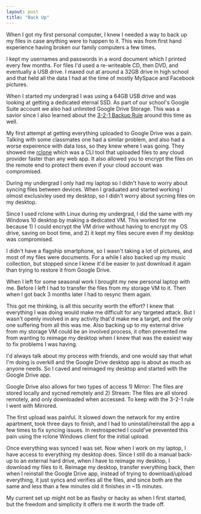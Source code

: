```yaml
---
layout: post
title: "Back Up"
---
```


When I got my first personal computer, I knew I needed a way to back up my files in case anything were to happen to it. This was from first hand experience having broken our family computers a few times.

I kept my usernames and passwords in a word document which I printed every few months. For files I'd used a re-writeable CD, then DVD, and eventually a USB drive. I maxed out at around a 32GB drive in high school and that held all the data I had at the time of mostly MySpace and Facebook pictures.

When I started my undergrad I was using a 64GB USB drive and was looking at getting a dedicated eternal SSD. As part of our school's Google Suite account we also had unlimited Google Drive Storage. This was a savior since I also learned about the [3-2-1 Backup Rule](https://www.nakivo.com/blog/3-2-1-backup-rule-efficient-data-protection-strategy/) around this time as well.

My first attempt at getting everything uploaded to Google Drive was a pain. Talking with some classmates one had a similar problem, and also had a worse expeirence with data loss, so they knew where I was going. They showed me [rclone](https://rclone.org/) which was a CLI tool that uploaded files to any cloud provider faster than any web app. It also allowed you to encrypt the files on the remote end to protect them even if your cloud account was compromised.

During my undergrad I only had my laptop so I didn't have to worry about syncing files between devices. When I graduated and started working I olmost exclusivley used my desktop, so I didn't worry about sycning files on my desktop. 

Since I used rclone with Linux during my undergrad, I did the same with my Windows 10 desktop by making a dedicated VM. This worked for me because 1) I could encrypt the VM drive without having to encrypt my OS drive, saving on boot time, and 2) it kept my files secure even if my desktop was compromised.

I didn't have a flagship smartphone, so I wasn't taking a lot of pictures, and most of my files were documents. For a while I also backed up my music collection, but stopped since I knew it'd be easier to just download it again than trying to restore it from Google Drive.

When I left for some seasonal work I brought my new personal laptop with me. Before I left I had to transfer the files from my storage VM to it. Then when I got back 3 months later I had to resync them again.

This got me thinking, is all this security worth the effort? I knew that everything I was doing would make me difficult for any targeted attack. But I wasn't openly involved in any activity that'd make me a target, and the only one suffering from all this was me. Also backing up to my external drive from my storage VM could be an involved process, it often prevented me from wanting to reimage my desktop when I knew that was the easiest way to fix problems I was having.

I'd always talk about my process with friends, and one would say that what I'm doing is overkill and the Google Drive desktop app is about as much as anyone needs. So I caved and reimaged my desktop and started with the Google Drive app.

Google Drive also allows for two types of access 1) Mirror: The files are stored locally and sycned remotely and 2) Stream: The files are all stored remotely, and only downloaded when accessed. To keep with the 3-2-1 rule I went with Mirrored.

The first upload was painful. It slowed down the network for my entire apartment, took three days to finish, and I had to uninstall/reinstall the app a few times to fix syncing issues. In restrospected I could've prevented this pain using the rclone Windows client for the initial upload. 

Once everything was synced I was set. Now when I work on my laptop, I have access to everything my desktop does. Since I still do a manual back-up to an external hard drive, when I have to reimage my desktop, I download my files to it. Reimage my desktop, transfer everything back, then when I reinstall the Google Drive app, instead of trying to download/upload everything, it just syncs and verifies all the files, and since both are the same and less than a few minutes old it finishes in ~15 minutes.

My current set up might not be as flashy or hacky as when I first started, but the freedom and simplicity it offers me it worth the trade off.